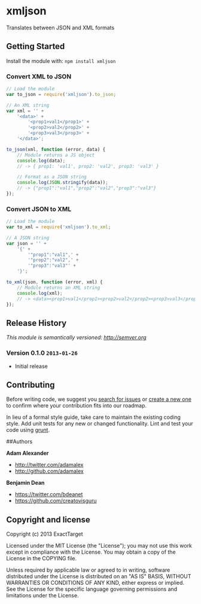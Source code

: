 # xmljson

Translates between JSON and XML formats

## Getting Started
Install the module with: `npm install xmljson`

### Convert XML to JSON

```javascript
// Load the module
var to_json = require('xmljson').to_json;

// An XML string
var xml = '' +
	'<data>' +
		'<prop1>val1</prop1>' +
		'<prop2>val2</prop2>' +
		'<prop3>val3</prop3>' +
	'</data>';

to_json(xml, function (error, data) {
	// Module returns a JS object
	console.log(data);
	// -> { prop1: 'val1', prop2: 'val2', prop3: 'val3' }

	// Format as a JSON string
	console.log(JSON.stringify(data));
	// -> {"prop1":"val1","prop2":"val2","prop3":"val3"}
});
```

### Convert JSON to XML

```javascript
// Load the module
var to_xml = require('xmljson').to_xml;

// A JSON string
var json = '' +
	'{' +
		'"prop1":"val1",' +
		'"prop2":"val2",' +
		'"prop3":"val3"' +
	'}';

to_xml(json, function (error, xml) {
	// Module returns an XML string
	console.log(xml);
	// -> <data><prop1>val1</prop1><prop2>val2</prop2><prop3>val3</prop3></data>
});
```

## Release History

_This module is semantically versioned: <http://semver.org>_

### Version 0.1.0 `2013-01-26`

* Initial release

## Contributing
Before writing code, we suggest you [search for issues](https://github.com/ExactTarget/node-xmljson/issues?state=open)
or [create a new one](https://github.com/ExactTarget/node-xmljson/issues/new) to confirm where your contribution fits into
our roadmap.

In lieu of a formal style guide, take care to maintain the existing coding style. Add unit tests for any new or changed functionality.
Lint and test your code using [grunt](https://github.com/cowboy/grunt).

##Authors

**Adam Alexander**

+ http://twitter.com/adamalex
+ http://github.com/adamalex

**Benjamin Dean**

+ https://twitter.com/bdeanet
+ https://github.com/creatovisguru

## Copyright and license

Copyright (c) 2013 ExactTarget

Licensed under the MIT License (the "License");
you may not use this work except in compliance with the License.
You may obtain a copy of the License in the COPYING file.

Unless required by applicable law or agreed to in writing, software
distributed under the License is distributed on an "AS IS" BASIS,
WITHOUT WARRANTIES OR CONDITIONS OF ANY KIND, either express or implied.
See the License for the specific language governing permissions and
limitations under the License.

